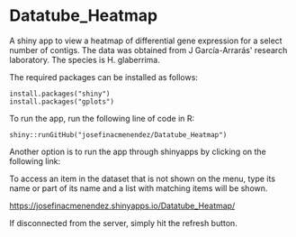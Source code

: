 # Datatube_Heatmap
A shiny app to view a heatmap of differential gene expression for a select number of contigs.
The data was obtained from J García-Arrarás' research laboratory. The species is H. glaberrima.

The required packages can be installed as follows:

```
install.packages("shiny")
install.packages("gplots")
```

To run the app, run the following line of code in R:

```
shiny::runGitHub("josefinacmenendez/Datatube_Heatmap")
```
Another option is to run the app through shinyapps by clicking on the following link:

To access an item in the dataset that is not shown on the menu, type its name or part of its name and a list with matching items will be shown.

https://josefinacmenendez.shinyapps.io/Datatube_Heatmap/

If disconnected from the server, simply hit the refresh button.

